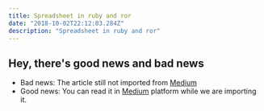 ```yaml
---
title: Spreadsheet in ruby and ror
date: "2018-10-02T22:12:03.284Z"
description: "Spreadsheet in ruby and ror"
---
```


## Hey, there's good news and bad news

- Bad news: The article still not imported from [Medium](https://medium.com/@bojanmajed/spreadsheet-in-ruby-and-ror-e911dfab3128)
- Good news: You can read it in [Medium](https://medium.com/@bojanmajed/spreadsheet-in-ruby-and-ror-e911dfab3128) platform while we are importing it.